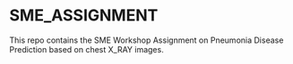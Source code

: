 # SME_ASSIGNMENT
This repo contains the SME Workshop Assignment on Pneumonia Disease Prediction based on chest X_RAY images.

